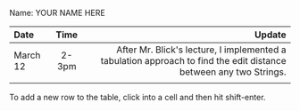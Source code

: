 Name: YOUR NAME HERE

| Date     | Time  |                                                                                                            Update |
|:---------|:-----:|------------------------------------------------------------------------------------------------------------------:|
| March 12 | 2-3pm | After Mr. Blick's lecture, I implemented a tabulation approach to find the edit distance between any two Strings. |
|          |       |                                                                                                                   |


To add a new row to the table, click into a cell and then hit shift-enter.